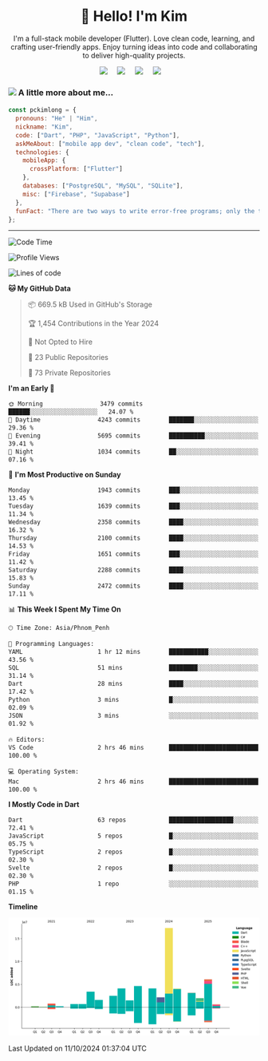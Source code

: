 <h1 align="center">👋 Hello! I'm Kim</h1>

<p align="center">
   I'm a full-stack mobile developer (Flutter). Love clean code, learning, and crafting user-friendly apps. Enjoy turning ideas into code and collaborating to deliver high-quality projects.
</p>

<p align="center">
  <a href="mailto:pochkimlong88@gmail.com"><img src="https://img.shields.io/badge/gmail-%23D14836.svg?&style=for-the-badge&logo=gmail&logoColor=white" /></a>&nbsp;&nbsp;&nbsp;&nbsp;
  <a href="https://t.me/pochkimlong/"><img src="https://img.shields.io/badge/telegram-%230077B5.svg?&style=for-the-badge&logo=telegram&logoColor=white" /></a>&nbsp;&nbsp;&nbsp;&nbsp;
  <a href="https://www.youtube.com/@PochKimlong/"><img src="https://img.shields.io/badge/youtube-%23dc2743.svg?&style=for-the-badge&logo=youtube&logoColor=white" /></a>&nbsp;&nbsp;&nbsp;&nbsp;
  <a href="https://www.tiktok.com/@pckimlong/"><img src="https://img.shields.io/badge/tiktok-%23000000.svg?&style=for-the-badge&logo=tiktok&logoColor=white" /></a>&nbsp;&nbsp;&nbsp;&nbsp;
</p>

### <img src="https://media.giphy.com/media/VgCDAzcKvsR6OM0uWg/giphy.gif" width="50"> A little more about me...  

```javascript
const pckimlong = {
  pronouns: "He" | "Him",
  nickname: "Kim",
  code: ["Dart", "PHP", "JavaScript", "Python"],
  askMeAbout: ["mobile app dev", "clean code", "tech"],
  technologies: {
    mobileApp: {
      crossPlatform: ["Flutter"]
    },
    databases: ["PostgreSQL", "MySQL", "SQLite"],
    misc: ["Firebase", "Supabase"]
  },
  funFact: "There are two ways to write error-free programs; only the third one works."
};
```
---

<!--START_SECTION:waka-->
![Code Time](http://img.shields.io/badge/Code%20Time-609%20hrs%206%20mins-blue)

![Profile Views](http://img.shields.io/badge/Profile%20Views-0-blue)

![Lines of code](https://img.shields.io/badge/From%20Hello%20World%20I%27ve%20Written-26.5%20million%20lines%20of%20code-blue)

**🐱 My GitHub Data** 

> 📦 669.5 kB Used in GitHub's Storage 
 > 
> 🏆 1,454 Contributions in the Year 2024
 > 
> 🚫 Not Opted to Hire
 > 
> 📜 23 Public Repositories 
 > 
> 🔑 73 Private Repositories 
 > 
**I'm an Early 🐤** 

```text
🌞 Morning                3479 commits        ██████░░░░░░░░░░░░░░░░░░░   24.07 % 
🌆 Daytime                4243 commits        ███████░░░░░░░░░░░░░░░░░░   29.36 % 
🌃 Evening                5695 commits        ██████████░░░░░░░░░░░░░░░   39.41 % 
🌙 Night                  1034 commits        ██░░░░░░░░░░░░░░░░░░░░░░░   07.16 % 
```
📅 **I'm Most Productive on Sunday** 

```text
Monday                   1943 commits        ███░░░░░░░░░░░░░░░░░░░░░░   13.45 % 
Tuesday                  1639 commits        ███░░░░░░░░░░░░░░░░░░░░░░   11.34 % 
Wednesday                2358 commits        ████░░░░░░░░░░░░░░░░░░░░░   16.32 % 
Thursday                 2100 commits        ████░░░░░░░░░░░░░░░░░░░░░   14.53 % 
Friday                   1651 commits        ███░░░░░░░░░░░░░░░░░░░░░░   11.42 % 
Saturday                 2288 commits        ████░░░░░░░░░░░░░░░░░░░░░   15.83 % 
Sunday                   2472 commits        ████░░░░░░░░░░░░░░░░░░░░░   17.11 % 
```


📊 **This Week I Spent My Time On** 

```text
🕑︎ Time Zone: Asia/Phnom_Penh

💬 Programming Languages: 
YAML                     1 hr 12 mins        ███████████░░░░░░░░░░░░░░   43.56 % 
SQL                      51 mins             ████████░░░░░░░░░░░░░░░░░   31.14 % 
Dart                     28 mins             ████░░░░░░░░░░░░░░░░░░░░░   17.42 % 
Python                   3 mins              █░░░░░░░░░░░░░░░░░░░░░░░░   02.09 % 
JSON                     3 mins              ░░░░░░░░░░░░░░░░░░░░░░░░░   01.92 % 

🔥 Editors: 
VS Code                  2 hrs 46 mins       █████████████████████████   100.00 % 

💻 Operating System: 
Mac                      2 hrs 46 mins       █████████████████████████   100.00 % 
```

**I Mostly Code in Dart** 

```text
Dart                     63 repos            ██████████████████░░░░░░░   72.41 % 
JavaScript               5 repos             █░░░░░░░░░░░░░░░░░░░░░░░░   05.75 % 
TypeScript               2 repos             █░░░░░░░░░░░░░░░░░░░░░░░░   02.30 % 
Svelte                   2 repos             █░░░░░░░░░░░░░░░░░░░░░░░░   02.30 % 
PHP                      1 repo              ░░░░░░░░░░░░░░░░░░░░░░░░░   01.15 % 
```



**Timeline**

![Lines of Code chart](https://raw.githubusercontent.com/pckimlong/pckimlong/main/assets/bar_graph.png)


 Last Updated on 11/10/2024 01:37:04 UTC
<!--END_SECTION:waka-->

<!---
PochKimlong/PochKimlong is a ✨ special ✨ repository because its `README.md` (this file) appears on your GitHub profile.
You can click the Preview link to take a look at your changes.
--->

